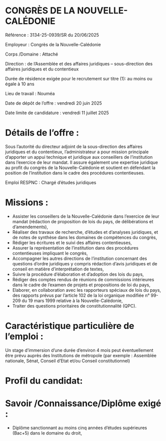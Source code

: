 
# CONGRÈS DE LA NOUVELLE-CALÉDONIE


Référence : 3134-25-0939/SR du 20/06/2025

Employeur : Congrès de la Nouvelle-Calédonie

Corps /Domaine : Attaché

Direction : de l’Assemblée et des affaires juridiques – sous-direction des affaires juridiques et du contentieux

Durée de résidence exigée pour le recrutement sur titre (1): au moins ou égale à 10 ans

Lieu de travail : Nouméa

Date de dépôt de l’offre : vendredi 20 juin 2025

Date limite de candidature : vendredi 11 juillet 2025

# Détails de l’offre :

Sous l’autorité du directeur adjoint de la sous-direction des affaires juridiques et du contentieux, l’administrateur a pour mission principale d’apporter un appui technique et juridique aux conseillers de l’institution dans l’exercice de leur mandat. Il assure également une expertise juridique au profit du congrès de la Nouvelle-Calédonie et soutient en défendant la position de l’institution dans le cadre des procédures contentieuses.

Emploi RESPNC : Chargé d’études juridiques

# Missions :

- Assister les conseillers de la Nouvelle-Calédonie dans l’exercice de leur mandat (rédaction de proposition de lois du pays, de délibérations et d’amendements),
- Réaliser des travaux de recherche, d’études et d’analyses juridiques, et de notes de synthèse dans les domaines de compétences du congrès,
- Rédiger les écritures et le suivi des affaires contentieuses,
- Assurer la représentation de l’institution dans des procédures contentieuses impliquant le congrès,
- Accompagner les autres directions de l’institution concernant des questions d’ordre juridiques y compris rédaction d’avis juridiques et de conseil en matière d’interprétation de textes,
- Suivre la procédure d’élaboration et d’adoption des lois du pays,
- Rédiger des comptes rendus de réunions de commissions intérieures dans le cadre de l’examen de projets et propositions de loi du pays,
- Elaborer, en collaboration avec les rapporteurs spéciaux de lois du pays, des rapports prévus par l’article 102 de la loi organique modifiée n° 99-209 du 19 mars 1999 relative à la Nouvelle-Calédonie,
- Traiter des questions prioritaires de constitutionnalité (QPC).

# Caractéristique particulière de l’emploi :

Un stage d’immersion d’une durée d’environ 4 mois peut éventuellement être prévu auprès des Institutions de métropole (par exemple : Assemblée nationale, Sénat, Conseil d’Etat et/ou Conseil constitutionnel)

# Profil du candidat:

# Savoir /Connaissance/Diplôme exigé :

- Diplôme sanctionnant au moins cinq années d’études supérieures (Bac+5) dans le domaine du droit,